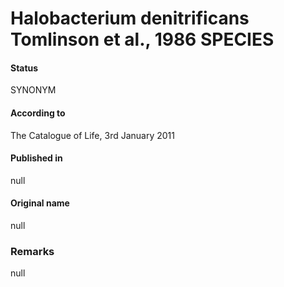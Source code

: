 # Halobacterium denitrificans Tomlinson et al., 1986 SPECIES

#### Status
SYNONYM

#### According to
The Catalogue of Life, 3rd January 2011

#### Published in
null

#### Original name
null

### Remarks
null